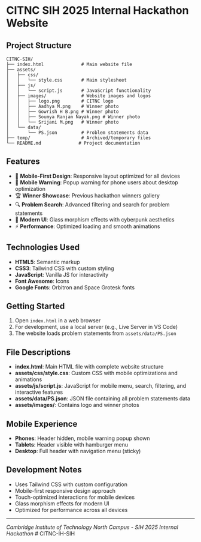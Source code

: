 # CITNC SIH 2025 Internal Hackathon Website

## Project Structure

```
CITNC-SIH/
├── index.html              # Main website file
├── assets/
│   ├── css/
│   │   └── style.css       # Main stylesheet
│   ├── js/
│   │   └── script.js       # JavaScript functionality
│   ├── images/             # Website images and logos
│   │   ├── logo.png        # CITNC logo
│   │   ├── Aadhya M.png    # Winner photo
│   │   ├── Gowrish H B.png # Winner photo
│   │   ├── Soumya Ranjan Nayak.png # Winner photo
│   │   └── Srijani M.png   # Winner photo
│   └── data/
│       └── PS.json         # Problem statements data
├── temp/                   # Archived/temporary files
└── README.md              # Project documentation
```

## Features

- 📱 **Mobile-First Design**: Responsive layout optimized for all devices
- 🚨 **Mobile Warning**: Popup warning for phone users about desktop optimization
- 🏆 **Winner Showcase**: Previous hackathon winners gallery
- 🔍 **Problem Search**: Advanced filtering and search for problem statements
- 🎨 **Modern UI**: Glass morphism effects with cyberpunk aesthetics
- ⚡ **Performance**: Optimized loading and smooth animations

## Technologies Used

- **HTML5**: Semantic markup
- **CSS3**: Tailwind CSS with custom styling
- **JavaScript**: Vanilla JS for interactivity
- **Font Awesome**: Icons
- **Google Fonts**: Orbitron and Space Grotesk fonts

## Getting Started

1. Open `index.html` in a web browser
2. For development, use a local server (e.g., Live Server in VS Code)
3. The website loads problem statements from `assets/data/PS.json`

## File Descriptions

- **index.html**: Main HTML file with complete website structure
- **assets/css/style.css**: Custom CSS with mobile optimizations and animations
- **assets/js/script.js**: JavaScript for mobile menu, search, filtering, and interactive features
- **assets/data/PS.json**: JSON file containing all problem statements data
- **assets/images/**: Contains logo and winner photos

## Mobile Experience

- **Phones**: Header hidden, mobile warning popup shown
- **Tablets**: Header visible with hamburger menu
- **Desktop**: Full header with navigation menu (sticky)

## Development Notes

- Uses Tailwind CSS with custom configuration
- Mobile-first responsive design approach
- Touch-optimized interactions for mobile devices
- Glass morphism effects for modern UI
- Optimized for performance across all devices

---

*Cambridge Institute of Technology North Campus - SIH 2025 Internal Hackathon*
#   C I T N C - I H - S I H  
 
